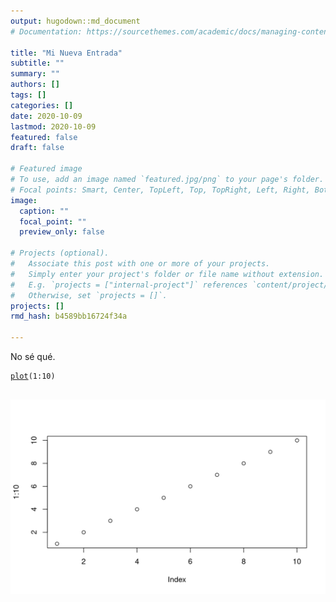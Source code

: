 ```yaml
---
output: hugodown::md_document
# Documentation: https://sourcethemes.com/academic/docs/managing-content/

title: "Mi Nueva Entrada"
subtitle: ""
summary: ""
authors: []
tags: []
categories: []
date: 2020-10-09
lastmod: 2020-10-09
featured: false
draft: false

# Featured image
# To use, add an image named `featured.jpg/png` to your page's folder.
# Focal points: Smart, Center, TopLeft, Top, TopRight, Left, Right, BottomLeft, Bottom, BottomRight.
image:
  caption: ""
  focal_point: ""
  preview_only: false

# Projects (optional).
#   Associate this post with one or more of your projects.
#   Simply enter your project's folder or file name without extension.
#   E.g. `projects = ["internal-project"]` references `content/project/deep-learning/index.md`.
#   Otherwise, set `projects = []`.
projects: []
rmd_hash: b4589bb16724f34a

---
```


No sé qué.

<div class="highlight">

<pre class='chroma'><code class='language-r' data-lang='r'><span class='nf'><a href='https://rdrr.io/r/graphics/plot.default.html'>plot</a></span><span class='o'>(</span><span class='m'>1</span><span class='o'>:</span><span class='m'>10</span><span class='o'>)</span>

</code></pre>
<img src="figs/plot-1.png" width="700px" style="display: block; margin: auto;" />

</div>

